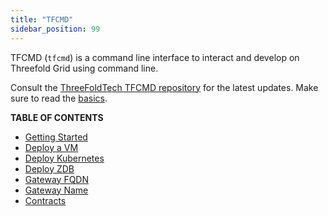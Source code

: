 ```yaml
---
title: "TFCMD"
sidebar_position: 99
---
```




TFCMD (`tfcmd`) is a command line interface to interact and develop on Threefold Grid using command line.

Consult the [ThreeFoldTech TFCMD repository](https://github.com/threefoldtech/tfgrid-sdk-go/tree/development/grid-cli) for the latest updates. Make sure to read the [basics](../../system_administrators/tfgrid3_getstarted/tfgrid3_getstarted).

**TABLE OF CONTENTS**

- [Getting Started](./tfcmd_basics)
- [Deploy a VM](./tfcmd_vm)
- [Deploy Kubernetes](./tfcmd_kubernetes)
- [Deploy ZDB](./tfcmd_zdbs)
- [Gateway FQDN](./tfcmd_gateway_fqdn)
- [Gateway Name](./tfcmd_gateway_name)
- [Contracts](tfcmd_gateway_name/tfcmd_contracts)